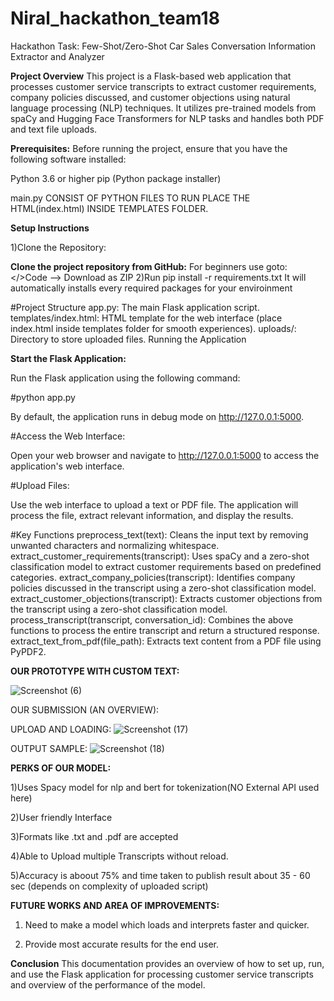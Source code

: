 # Niral_hackathon_team18
Hackathon Task: Few-Shot/Zero-Shot Car Sales Conversation Information Extractor and Analyzer

**Project Overview**
This project is a Flask-based web application that processes customer service transcripts to extract customer requirements, company policies discussed, and customer objections using natural language processing (NLP) techniques. It utilizes pre-trained models from spaCy and Hugging Face Transformers for NLP tasks and handles both PDF and text file uploads.

**Prerequisites:**
Before running the project, ensure that you have the following software installed:

Python 3.6 or higher
pip (Python package installer)

main.py CONSIST OF PYTHON FILES TO RUN PLACE THE HTML(index.html) INSIDE TEMPLATES FOLDER.

**Setup Instructions**

1)Clone the Repository:

**Clone the project repository from GitHub:**
For beginners use goto: </>Code --> Download as ZIP 
2)Run pip install -r requirements.txt 
It will automatically installs every required packages for your enviroinment

#Project Structure
app.py: The main Flask application script.
templates/index.html: HTML template for the web interface (place index.html inside templates folder for smooth experiences).
uploads/: Directory to store uploaded files.
Running the Application

**Start the Flask Application:**

Run the Flask application using the following command:

#python app.py

By default, the application runs in debug mode on http://127.0.0.1:5000.

#Access the Web Interface:

Open your web browser and navigate to http://127.0.0.1:5000 to access the application's web interface.

#Upload Files:

Use the web interface to upload a text or PDF file. The application will process the file, extract relevant information, and display the results.

#Key Functions
preprocess_text(text): Cleans the input text by removing unwanted characters and normalizing whitespace.
extract_customer_requirements(transcript): Uses spaCy and a zero-shot classification model to extract customer requirements based on predefined categories.
extract_company_policies(transcript): Identifies company policies discussed in the transcript using a zero-shot classification model.
extract_customer_objections(transcript): Extracts customer objections from the transcript using a zero-shot classification model.
process_transcript(transcript, conversation_id): Combines the above functions to process the entire transcript and return a structured response.
extract_text_from_pdf(file_path): Extracts text content from a PDF file using PyPDF2.



**OUR PROTOTYPE WITH CUSTOM TEXT:**


![Screenshot (6)](https://github.com/user-attachments/assets/50358fb9-48da-4548-bb6e-cbaeba2ce9fb)

OUR SUBMISSION (AN OVERVIEW):

UPLOAD AND LOADING:
![Screenshot (17)](https://github.com/user-attachments/assets/c1fa50a6-74bd-4085-ae13-261e78e5cbd6)

OUTPUT SAMPLE:
![Screenshot (18)](https://github.com/user-attachments/assets/6727a7f2-bdaa-47a1-a8e8-cbd01d17364f)

**PERKS OF OUR MODEL:**

1)Uses Spacy model for nlp and bert for tokenization(NO External API used here)

2)User friendly Interface 

3)Formats like .txt and .pdf are accepted 

4)Able to Upload multiple Transcripts without reload.

5)Accuracy is aboout 75% and time taken to publish result about 35 - 60 sec (depends on complexity of uploaded script)

**FUTURE WORKS AND AREA OF IMPROVEMENTS:**
1) Need to make a model which loads and interprets faster and quicker.

2) Provide most accurate results for the end user.


**Conclusion**
This documentation provides an overview of how to set up, run, and use the Flask application for processing customer service transcripts and overview of the performance of the model. 


